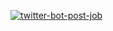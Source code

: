 [![twitter-bot-post-job](https://github.com/nonbinarybyte/KDEVLOGGER.us/actions/workflows/twitter-bot-post-job.yml/badge.svg)](https://github.com/nonbinarybyte/KDEVLOGGER.us/actions/workflows/twitter-bot-post-job.yml)
